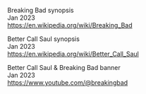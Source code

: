 Breaking Bad synopsis
<br>Jan 2023
<br><https://en.wikipedia.org/wiki/Breaking_Bad>

Better Call Saul synopsis
<br>Jan 2023
<br><https://en.wikipedia.org/wiki/Better_Call_Saul>

Better Call Saul & Breaking Bad banner
<br>Jan 2023
<br><https://www.youtube.com/@breakingbad>
